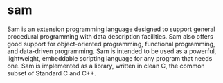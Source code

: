 # sam
Sam is an extension programming language designed to support general procedural programming with data description facilities. Sam also offers good support for object-oriented programming, functional programming, and data-driven programming. Sam is intended to be used as a powerful, lightweight, embeddable scripting language for any program that needs one. Sam is implemented as a library, written in clean C, the common subset of Standard C and C++.
